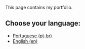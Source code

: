 This page contains my portfolio.

## Choose your language:

- [Portuguese (pt-br)](README_pt-br.md)
- [English (en)](README_en.md)


